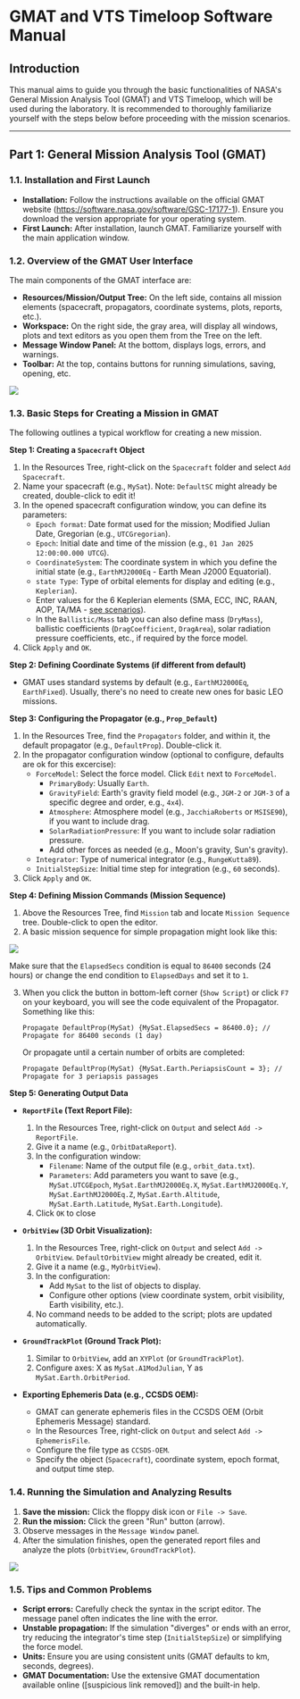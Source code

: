 # GMAT and VTS Timeloop Software Manual

## Introduction

This manual aims to guide you through the basic functionalities of NASA's General Mission Analysis Tool (GMAT) and VTS Timeloop, which will be used during the laboratory. It is recommended to thoroughly familiarize yourself with the steps below before proceeding with the mission scenarios.

-----

## Part 1: General Mission Analysis Tool (GMAT)

### 1.1. Installation and First Launch

  * **Installation:** Follow the instructions available on the official GMAT website (https://software.nasa.gov/software/GSC-17177-1). Ensure you download the version appropriate for your operating system.
  * **First Launch:** After installation, launch GMAT. Familiarize yourself with the main application window.

### 1.2. Overview of the GMAT User Interface

The main components of the GMAT interface are:

  * **Resources/Mission/Output Tree:** On the left side, contains all mission elements (spacecraft, propagators, coordinate systems, plots, reports, etc.).
  * **Workspace:** On the right side, the gray area, will display all windows, plots and text editors as you open them from the Tree on the left.
  * **Message Window Panel:** At the bottom, displays logs, errors, and warnings.
  * **Toolbar:** At the top, contains buttons for running simulations, saving, opening, etc.

  ![](img/gmat_main.png)

### 1.3. Basic Steps for Creating a Mission in GMAT

The following outlines a typical workflow for creating a new mission.

**Step 1: Creating a `Spacecraft` Object**

1.  In the Resources Tree, right-click on the `Spacecraft` folder and select `Add Spacecraft`.
2.  Name your spacecraft (e.g., `MySat`). Note: `DefaultSC` might already be created, double-click to edit it!
3.  In the opened spacecraft configuration window, you can define its parameters:
      * `Epoch format`: Date format used for the mission; Modified Julian Date, Gregorian (e.g., `UTCGregorian`).
      * `Epoch`: Initial date and time of the mission (e.g., `01 Jan 2025 12:00:00.000 UTCG`).
      * `CoordinateSystem`: The coordinate system in which you define the initial state (e.g., `EarthMJ2000Eq` - Earth Mean J2000 Equatorial).
      * `state Type`: Type of orbital elements for display and editing (e.g., `Keplerian`).
      * Enter values for the 6 Keplerian elements (SMA, ECC, INC, RAAN, AOP, TA/MA - [see scenarios](SCENARIOS.md)).
      * In the `Ballistic/Mass` tab you can also define mass (`DryMass`), ballistic coefficients (`DragCoefficient`, `DragArea`), solar radiation pressure coefficients, etc., if required by the force model.
4.  Click `Apply` and `OK`.

**Step 2: Defining Coordinate Systems (if different from default)**

  * GMAT uses standard systems by default (e.g., `EarthMJ2000Eq`, `EarthFixed`). Usually, there's no need to create new ones for basic LEO missions.

**Step 3: Configuring the Propagator (e.g., `Prop_Default`)**

1.  In the Resources Tree, find the `Propagators` folder, and within it, the default propagator (e.g., `DefaultProp`). Double-click it.
2.  In the propagator configuration window (optional to configure, defaults are ok for this excercise):
      * `ForceModel`: Select the force model. Click `Edit` next to `ForceModel`.
          * `PrimaryBody`: Usually `Earth`.
          * `GravityField`: Earth's gravity field model (e.g., `JGM-2` or `JGM-3` of a specific degree and order, e.g., `4x4`).
          * `Atmosphere`: Atmosphere model (e.g., `JacchiaRoberts` or `MSISE90`), if you want to include drag.
          * `SolarRadiationPressure`: If you want to include solar radiation pressure.
          * Add other forces as needed (e.g., Moon's gravity, Sun's gravity).
      * `Integrator`: Type of numerical integrator (e.g., `RungeKutta89`).
      * `InitialStepSize`: Initial time step for integration (e.g., `60` seconds).
3.  Click `Apply` and `OK`.

**Step 4: Defining Mission Commands (Mission Sequence)**



1.  Above the Resources Tree, find `Mission` tab and locate `Mission Sequence` tree. Double-click to open the editor.
2.  A basic mission sequence for simple propagation might look like this:

  ![](img/gmat_propagate.png)

  Make sure that the `ElapsedSecs` condition is equal to `86400` seconds (24 hours) or change the end condition to `ElapsedDays` and set it to `1`.

3. When you click the button in bottom-left corner (`Show Script`) or click `F7` on your keyboard, you will see the code equivalent of the Propagator. Something like this:
    ```gmat
    Propagate DefaultProp(MySat) {MySat.ElapsedSecs = 86400.0}; // Propagate for 86400 seconds (1 day)
    ```
    Or propagate until a certain number of orbits are completed:
    ```gmat
    Propagate DefaultProp(MySat) {MySat.Earth.PeriapsisCount = 3}; // Propagate for 3 periapsis passages
    ```

**Step 5: Generating Output Data**

  * **`ReportFile` (Text Report File):**

    1.  In the Resources Tree, right-click on `Output` and select `Add -> ReportFile`.
    2.  Give it a name (e.g., `OrbitDataReport`).
    3.  In the configuration window:
          * `Filename`: Name of the output file (e.g., `orbit_data.txt`).
          * `Parameters`: Add parameters you want to save (e.g., `MySat.UTCGEpoch`, `MySat.EarthMJ2000Eq.X`, `MySat.EarthMJ2000Eq.Y`, `MySat.EarthMJ2000Eq.Z`, `MySat.Earth.Altitude`, `MySat.Earth.Latitude`, `MySat.Earth.Longitude`).
    4. Click `OK` to close

  * **`OrbitView` (3D Orbit Visualization):**

    1.  In the Resources Tree, right-click on `Output` and select `Add -> OrbitView`. `DefaultOrbitView` might already be created, edit it.
    2.  Give it a name (e.g., `MyOrbitView`).
    3.  In the configuration:
          * Add `MySat` to the list of objects to display.
          * Configure other options (view coordinate system, orbit visibility, Earth visibility, etc.).
    4.  No command needs to be added to the script; plots are updated automatically.

  * **`GroundTrackPlot` (Ground Track Plot):**

    1.  Similar to `OrbitView`, add an `XYPlot` (or `GroundTrackPlot`).
    2.  Configure axes: X as `MySat.A1ModJulian`, Y as `MySat.Earth.OrbitPeriod`.

  * **Exporting Ephemeris Data (e.g., CCSDS OEM):**

      * GMAT can generate ephemeris files in the CCSDS OEM (Orbit Ephemeris Message) standard.
      * In the Resources Tree, right-click on `Output` and select `Add -> EphemerisFile`.
      * Configure the file type as `CCSDS-OEM`.
      * Specify the object (`Spacecraft`), coordinate system, epoch format, and output time step.

### 1.4. Running the Simulation and Analyzing Results

1.  **Save the mission:** Click the floppy disk icon or `File -> Save`.
2.  **Run the mission:** Click the green "Run" button (arrow).
3.  Observe messages in the `Message Window` panel.
4.  After the simulation finishes, open the generated report files and analyze the plots (`OrbitView`, `GroundTrackPlot`).

![](img/gmat_simulation.png)

### 1.5. Tips and Common Problems

  * **Script errors:** Carefully check the syntax in the script editor. The message panel often indicates the line with the error.
  * **Unstable propagation:** If the simulation "diverges" or ends with an error, try reducing the integrator's time step (`InitialStepSize`) or simplifying the force model.
  * **Units:** Ensure you are using consistent units (GMAT defaults to km, seconds, degrees).
  * **GMAT Documentation:** Use the extensive GMAT documentation available online ([suspicious link removed]) and the built-in help.

